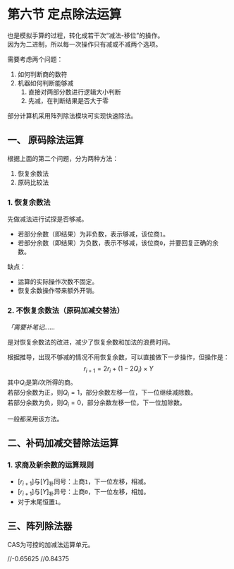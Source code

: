 # 第六节 定点除法运算

也是模拟手算的过程，转化成若干次“减法-移位”的操作。  
因为为二进制，所以每一次操作只有减或不减两个选项。

需要考虑两个问题：

1. 如何判断商的数符
2. 机器如何判断能够减
   1. 直接对两部分数进行逻辑大小判断
   2. 先减，在判断结果是否大于零

部分计算机采用阵列除法模块可实现快速除法。

## 一、 原码除法运算

根据上面的第二个问题，分为两种方法：

1. 恢复余数法
2. 原码比较法

### 1. 恢复余数法

先做减法进行试探是否够减。

* 若部分余数（即结果）为非负数，表示够减，该位商`1`。
* 若部分余数（即结果）为负数，表示不够减，该位商`0`，并要回复正确的余数。

缺点：

* 运算的实际操作次数不固定。
* 恢复余数操作带来额外开销。

### 2. 不恢复余数法（原码加减交替法）

*「需要补笔记……*

是对恢复余数法的改进，减少了恢复余数和加法的浪费时间。

根据推导，出现不够减的情况不用恢复余数，可以直接做下一步操作，但操作是：
$$
r_{i+1}=2r_i+(1-2Q_i)\times Y
$$
其中$Q_i$是第$i$次所得的商。  
若部分余数为正，则$Q_i=1$，部分余数左移一位，下一位继续减除数。  
若部分余数为负，则$Q_i=0$，部分余数左移一位，下一位加除数。

一般都采用该方法。

## 二、补码加减交替除法运算

### 1. 求商及新余数的运算规则

* $[r_{i+1}]$与$[Y]_\textrm{补}$同号：上商`1`，下一位左移，相减。
* $[r_{i+1}]$与$[Y]_\textrm{补}$异号：上商`0`，下一位左移，相加。
* 对于末尾恒置`1`。

## 三、阵列除法器

CAS为可控的加减法运算单元。

//-0.65625
//0.84375